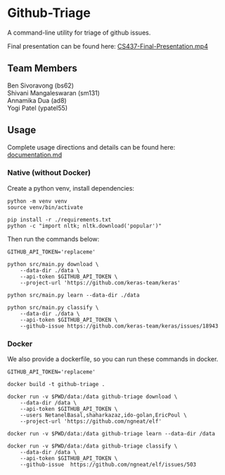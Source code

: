 # Github-Triage
A command-line utility for triage of github issues.

Final presentation can be found here: [CS437-Final-Presentation.mp4](https://drive.google.com/file/d/14yhRimtBtPc53wgQaaRtcMfeQYcE5Z9c/view?usp=sharing)

## Team Members
Ben Sivoravong (bs62) <br />
Shivani Mangaleswaran (sm131) <br />
Annamika Dua (ad8) <br />
Yogi Patel (ypatel55) <br />

## Usage
Complete usage directions and details can be found here: [documentation.md](https://github.com/ad8illinois/ByteCraft/blob/master/documentation.md) 


### Native (without Docker)
Create a python venv, install dependencies:
```
python -m venv venv
source venv/bin/activate

pip install -r ./requirements.txt
python -c "import nltk; nltk.download('popular')"
```

Then run the commands below:
```
GITHUB_API_TOKEN='replaceme'

python src/main.py download \
    --data-dir ./data \
    --api-token $GITHUB_API_TOKEN \
    --project-url 'https://github.com/keras-team/keras'

python src/main.py learn --data-dir ./data

python src/main.py classify \
    --data-dir ./data \
    --api-token $GITHUB_API_TOKEN \
    --github-issue https://github.com/keras-team/keras/issues/18943
```

### Docker
We also provide a dockerfile, so you can run these commands in docker.

```
GITHUB_API_TOKEN='replaceme'

docker build -t github-triage .

docker run -v $PWD/data:/data github-triage download \
    --data-dir /data \
    --api-token $GITHUB_API_TOKEN \
    --users NetanelBasal,shaharkazaz,ido-golan,EricPoul \
    --project-url 'https://github.com/ngneat/elf'

docker run -v $PWD/data:/data github-triage learn --data-dir /data

docker run -v $PWD/data:/data github-triage classify \
    --data-dir /data \
    --api-token $GITHUB_API_TOKEN \
    --github-issue  https://github.com/ngneat/elf/issues/503
